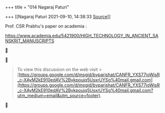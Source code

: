 +++
title = "014 Nagaraj Paturi"

+++
[[Nagaraj Paturi	2021-09-10, 14:38:33 [Source](https://groups.google.com/g/bvparishat/c/koxqI-eZy_s)]]



Prof. CSR Prabhu's paper on academia :

  

<https://www.academia.edu/5421900/HIGH_TECHNOLOGY_IN_ANCIENT_SANSKRIT_MANUSCRIPTS>  

  





> To view this discussion on the web visit > [https://groups.google.com/d/msgid/bvparishat/CANFR_YXS77joWisR_c-XAyM2kE910edAV%2Bykpouiq5UsxrUYSg%40mail.gmail.com](https://groups.google.com/d/msgid/bvparishat/CANFR_YXS77joWisR_c-XAyM2kE910edAV%2Bykpouiq5UsxrUYSg%40mail.gmail.com?utm_medium=email&utm_source=footer).  



